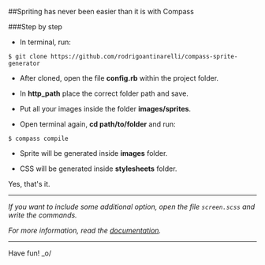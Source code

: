 ##Spriting has never been easier than it is with Compass

###Step by step

- In terminal, run:

`$ git clone https://github.com/rodrigoantinarelli/compass-sprite-generator`

- After cloned, open the file **config.rb** within the project folder.

- In **http_path** place the correct folder path and save.

- Put all your images inside the folder **images/sprites**.

- Open terminal again, **cd path/to/folder** and run:

`$ compass compile`

- Sprite will be generated inside **images** folder.

- CSS will be generated inside **stylesheets** folder.

Yes, that's it.

---

*If you want to include some additional option, open the file `screen.scss` and write the commands.*

*For more information, read the [documentation](http://compass-style.org/help/tutorials/spriting/).*

---

Have fun! _o/
